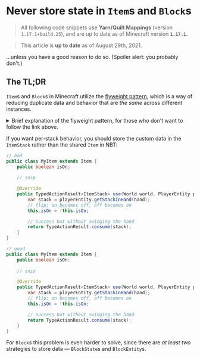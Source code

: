 # Never store state in `Item`s and `Block`s
> All following code snippets use **Yarn/Quilt Mappings** (version `1.17.1+build.25`), and are up to date as of Minecraft version **`1.17.1`**.

> This article is **up to date** as of August 29th, 2021.

...unless you have a good reason to do so. (Spoiler alert: you probably don't.)

## The TL;DR
`Item`s and `Block`s in Minecraft utilize the [flyweight pattern](https://gameprogrammingpatterns.com/flyweight.html), which  is a way of reducing duplicate data and behavior that are *the same* across different instances.

<details>
<summary>Brief explanation of the flyweight pattern, for those who don't want to follow the link above.</summary>

Seriously though, that is a *good read*. Give it a look when you finish this. I cannot express how useful it is for developers.

In less abstract terms, a — let's say coal — item in a slot in your inventory is *not* an individual `Item` instance; rather, every single coal item that existed, exist and will exist *share* **one** instance.

Rather, the 'items' that occupy slots are actually `ItemStack`s. So when you have nine pieces of coal spread across nine slots, there's nine `ItemStack`s, but only one `Item` instance — not nine.
</details>

If you want per-stack behavior, you should store the custom data in the `ItemStack` rather than the shared `Item` in NBT:

```java
// bad
public class MyItem extends Item {
    public boolean isOn;
    
    // snip

    @Override
    public TypedActionResult<ItemStack> use(World world, PlayerEntity playerEntity, Hand hand) {
        var stack = playerEntity.getStackInHand(hand);
        // flip; on becomes off, off becomes on
        this.isOn = !this.isOn;

        // success but without swinging the hand
        return TypeActionResult.consume(stack);
    }
}

// good
public class MyItem extends Item {
    public boolean isOn;
    
    // snip

    @Override
    public TypedActionResult<ItemStack> use(World world, PlayerEntity playerEntity, Hand hand) {
        var stack = playerEntity.getStackInHand(hand);
        // flip; on becomes off, off becomes on
        this.isOn = !this.isOn;

        // success but without swinging the hand
        return TypeActionResult.consume(stack);
    }
}
```

For `Block`s this problem is even harder to solve, since there are *at least two* strategies to store data — `BlockState`s and `BlockEntity`s.